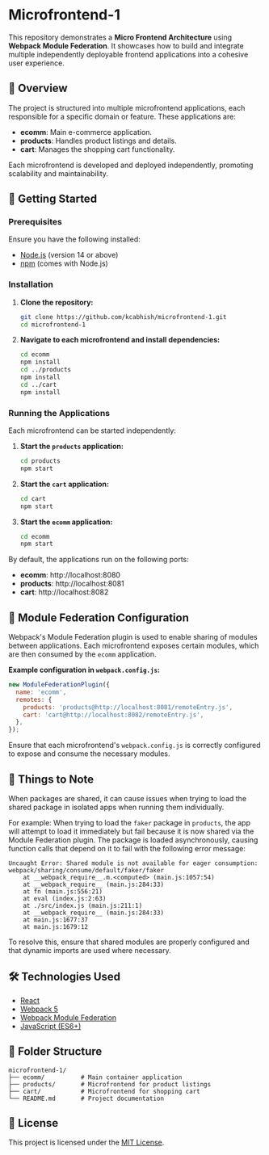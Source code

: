 # Microfrontend-1

This repository demonstrates a **Micro Frontend Architecture** using **Webpack Module Federation**. It showcases how to build and integrate multiple independently deployable frontend applications into a cohesive user experience.

## 🧩 Overview

The project is structured into multiple microfrontend applications, each responsible for a specific domain or feature. These applications are:

- **ecomm**: Main e-commerce application.
- **products**: Handles product listings and details.
- **cart**: Manages the shopping cart functionality.

Each microfrontend is developed and deployed independently, promoting scalability and maintainability.

## 🚀 Getting Started

### Prerequisites

Ensure you have the following installed:

- [Node.js](https://nodejs.org/) (version 14 or above)
- [npm](https://www.npmjs.com/) (comes with Node.js)

### Installation

1. **Clone the repository:**

   ```bash
   git clone https://github.com/kcabhish/microfrontend-1.git
   cd microfrontend-1
   ```

2. **Navigate to each microfrontend and install dependencies:**

   ```bash
   cd ecomm
   npm install
   cd ../products
   npm install
   cd ../cart
   npm install
   ```

### Running the Applications

Each microfrontend can be started independently:

1. **Start the `products` application:**

   ```bash
   cd products
   npm start
   ```

2. **Start the `cart` application:**

   ```bash
   cd cart
   npm start
   ```

3. **Start the `ecomm` application:**

   ```bash
   cd ecomm
   npm start
   ```

By default, the applications run on the following ports:

- **ecomm**: http://localhost:8080
- **products**: http://localhost:8081
- **cart**: http://localhost:8082

## 🔧 Module Federation Configuration

Webpack's Module Federation plugin is used to enable sharing of modules between applications. Each microfrontend exposes certain modules, which are then consumed by the `ecomm` application.

**Example configuration in `webpack.config.js`:**

```js
new ModuleFederationPlugin({
  name: 'ecomm',
  remotes: {
    products: 'products@http://localhost:8081/remoteEntry.js',
    cart: 'cart@http://localhost:8082/remoteEntry.js',
  },
});
```

Ensure that each microfrontend's `webpack.config.js` is correctly configured to expose and consume the necessary modules.

## 📌 Things to Note

When packages are shared, it can cause issues when trying to load the shared package in isolated apps when running them individually.

For example: When trying to load the `faker` package in `products`, the app will attempt to load it immediately but fail because it is now shared via the Module Federation plugin. The package is loaded asynchronously, causing function calls that depend on it to fail with the following error message:

```text
Uncaught Error: Shared module is not available for eager consumption: webpack/sharing/consume/default/faker/faker
    at __webpack_require__.m.<computed> (main.js:1057:54)
    at __webpack_require__ (main.js:284:33)
    at fn (main.js:556:21)
    at eval (index.js:2:63)
    at ./src/index.js (main.js:211:1)
    at __webpack_require__ (main.js:284:33)
    at main.js:1677:37
    at main.js:1679:12
```

To resolve this, ensure that shared modules are properly configured and that dynamic imports are used where necessary.

## 🛠️ Technologies Used

- [React](https://reactjs.org/)
- [Webpack 5](https://webpack.js.org/)
- [Webpack Module Federation](https://webpack.js.org/concepts/module-federation/)
- [JavaScript (ES6+)](https://developer.mozilla.org/en-US/docs/Web/JavaScript)

## 📂 Folder Structure

```plaintext
microfrontend-1/
├── ecomm/          # Main container application
├── products/       # Microfrontend for product listings
├── cart/           # Microfrontend for shopping cart
└── README.md       # Project documentation
```

## 📄 License

This project is licensed under the [MIT License](LICENSE).
